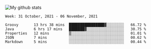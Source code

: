 ![My github stats](https://github-readme-stats.vercel.app/api?username=romvoid95&theme=gruvbox&include_all_commits=true&show_icons=true")

<!--START_SECTION:waka-->
```text
Week: 31 October, 2021 - 06 November, 2021

Groovy       13 hrs 38 mins  ████████████████▓░░░░░░░░   66.72 % 
Java         6 hrs 17 mins   ███████▓░░░░░░░░░░░░░░░░░   30.75 % 
Properties   12 mins         ▒░░░░░░░░░░░░░░░░░░░░░░░░   01.01 % 
JSON         7 mins          ░░░░░░░░░░░░░░░░░░░░░░░░░   00.62 % 
Markdown     5 mins          ░░░░░░░░░░░░░░░░░░░░░░░░░   00.44 % 
```
<!--END_SECTION:waka-->
